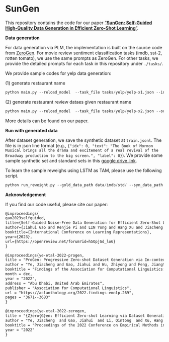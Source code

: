 # SunGen

This repository contains the code for our paper [“**SunGen: Self-Guided High-Quality Data Generation in Efficient Zero-Shot Learning**”](https://arxiv.org/abs/2202.07922). 

**Data generation**

For data generation via PLM, the implementation is built on the source code from [ZeroGen](https://github.com/jiacheng-ye/ZeroGen). For movie review sentiment classification tasks (imdb, sst-2, rotten tomato), we use the same prompts as ZeroGen. For other tasks, we provide the detailed prompts for each task in this repository under `./tasks/`.  

We provide sample codes for yelp data generation:

(1) generate restaurant name

```python
python main.py --reload_model  --task_file tasks/yelp/yelp-x1.json --input_file_type plain --output_dir yelp/output/yelp-x1-gen/ --model_name  gpt2-xl --small_model_name distilbert -base-uncased  --min_length 1 --max_length 5  --top_k 0 --top_p 0.9 --decay_constant 200 --batch_size 2048  --train_batch_size 32 --learning_rate 2e-5 --num_entries_per_input 500000
```

(2) generate  restaurant review dataes given restaurant name

```python
python main.py --reload_model  --task_file tasks/yelp/yelp-x2.json --output_dir   yelp/output/yelp-x1/ --input_file_type 'plain' --input_file tasks/subj/res_names.txt --model_name  gpt2-xl --small_model_name distilbert-base-uncased  --min_length 10 --max_length 100  --top_k 0 --top_p 0.9 --decay_constant 200 --batch_size 180  --train_batch_size 32 --learning_rate 2e-5 --num_entries_per_input 1000000
```

More details can be found on our paper. 

**Run with generated data**

After dataset generation, we save the synthetic dataset at `train.jsonl`. The file is in json line format (e.g., `{"idx": 0, "text": "The Book of Mormon Musical brings all the drama and excitement of a real revival of the Broadway production to the big screen.", "label": 0}`).  We provide some sample synthetic set and standard sets in this [google drive link](https://drive.google.com/file/d/1jvnTObeUSZylmkWjwDWQDr4Qb2J9FBkn/view?usp=sharing).

To learn the sample reweighs using LSTM as TAM, please use the following script. 

```python
python run_reweight.py --gold_data_path data/imdb/std/ --syn_data_path data/imdb/gpt2-xl/ --task_name imdb --num_use_samples_inner 1000000 --num_use_samples_outer 50000 --epoch_converge 1 --outer_lr 2.5e-1 --inner_lr 1e-3 --seed 12345 --backward_batch_size 4096 --wandb --outer_obj combined --inner_obj ce --init_label 10 --theta_upper_lim 1 --check_ft_every 5 --epoch_converge_fully_train 5 --threshold 0.9 --optim Adam --max_outer_iter 100 --hard --init_theta 1 --subset_outer --use_sigmoid --disable_outer_scheduler --shuffle_train

```

**Acknowledgement**

If you find our code useful, please cite our paper:

```html
@inproceedings{
gao2023selfguided,
title={Self-Guided Noise-Free Data Generation for Efficient Zero-Shot Learning},
author={Jiahui Gao and Renjie Pi and LIN Yong and Hang Xu and Jiacheng Ye and Zhiyong Wu and WEIZHONG ZHANG and Xiaodan Liang and Zhenguo Li and Lingpeng Kong},
booktitle={International Conference on Learning Representations},
year={2023},
url={https://openreview.net/forum?id=h5OpjGd_lo6}
}

@inproceedings{ye-etal-2022-progen,
title = "ProGen: Progressive Zero-shot Dataset Generation via In-context Feedback",
author = "Ye, Jiacheng and Gao, Jiahui and Wu, Zhiyong and Feng, Jiangtao and Yu,Tao     		and Kong, Lingpeng",
booktitle = "Findings of the Association for Computational Linguistics: EMNLP 2022",
month = dec,
year = "2022",
address = "Abu Dhabi, United Arab Emirates",
publisher = "Association for Computational Linguistics",
url = "https://aclanthology.org/2022.findings-emnlp.269",
pages = "3671--3683"
}

@inproceedings{ye-etal-2022-zerogen,
title = "{Z}ero{G}en: Efficient Zero-shot Learning via Dataset Generation",
author = "Ye, Jiacheng  and Gao, Jiahui  and Li, Qintong  and Xu, Hang  and Feng, Jiangtao  and Wu, Zhiyong  and Yu, Tao  and Kong, Lingpeng",
booktitle = "Proceedings of the 2022 Conference on Empirical Methods in Natural Language Processing",
year = "2022"
}
```

